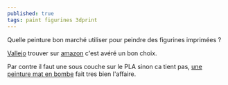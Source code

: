 ```yaml
---
published: true
tags: paint figurines 3dprint
---
```

Quelle peinture bon marché utiliser pour peindre des figurines imprimées ?

[Vallejo](http://www.le-gobelin-rose.com/la-peinture-de-figurines-le-matos-de-peinture/) trouver sur [amazon](https://www.amazon.fr/gp/product/B000PHCTRK/ref=oh_aui_detailpage_o09_s00?ie=UTF8&psc=1) c'est avéré un bon choix.

Par contre il faut une sous couche sur le PLA sinon ca tient pas, [une peinture mat en bombe](https://letempledemorikun.blogspot.fr/2012/02/des-alternatives-la-sous-couche-de.html) fait tres bien l'affaire.

